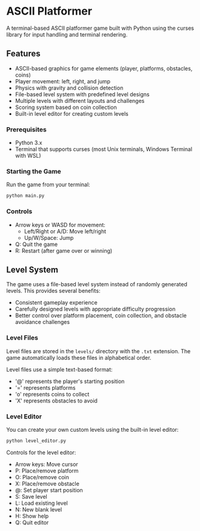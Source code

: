# ASCII Platformer

A terminal-based ASCII platformer game built with Python using the curses library for input handling and terminal rendering.

## Features

- ASCII-based graphics for game elements (player, platforms, obstacles, coins)
- Player movement: left, right, and jump
- Physics with gravity and collision detection
- File-based level system with predefined level designs
- Multiple levels with different layouts and challenges
- Scoring system based on coin collection
- Built-in level editor for creating custom levels

### Prerequisites

- Python 3.x
- Terminal that supports curses (most Unix terminals, Windows Terminal with WSL)

### Starting the Game

Run the game from your terminal:

```bash
python main.py
```

### Controls

- Arrow keys or WASD for movement:
  - Left/Right or A/D: Move left/right
  - Up/W/Space: Jump
- Q: Quit the game
- R: Restart (after game over or winning)

## Level System

The game uses a file-based level system instead of randomly generated levels. This provides several benefits:
- Consistent gameplay experience
- Carefully designed levels with appropriate difficulty progression
- Better control over platform placement, coin collection, and obstacle avoidance challenges

### Level Files

Level files are stored in the `levels/` directory with the `.txt` extension. The game automatically loads these files in alphabetical order.

Level files use a simple text-based format:
- '@' represents the player's starting position
- '=' represents platforms
- 'o' represents coins to collect
- 'X' represents obstacles to avoid

### Level Editor

You can create your own custom levels using the built-in level editor:

```bash
python level_editor.py
```

Controls for the level editor:
- Arrow keys: Move cursor
- P: Place/remove platform
- O: Place/remove coin
- X: Place/remove obstacle
- @: Set player start position
- S: Save level
- L: Load existing level
- N: New blank level
- H: Show help
- Q: Quit editor
